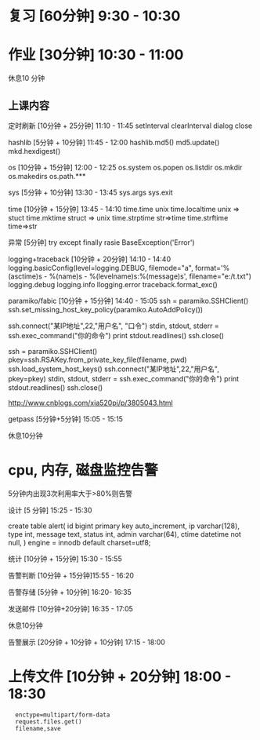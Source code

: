 # 复习 [60分钟] 9:30 - 10:30
# 作业 [30分钟] 10:30 - 11:00

休息10 分钟

## 上课内容 ##

定时刷新                                [10分钟 + 25分钟] 11:10 - 11:45
setInterval
clearInterval
dialog close


hashlib                                [5分钟 + 10分钟] 11:45 - 12:00
    hashlib.md5()
    md5.update()
    mkd.hexdigest()

os                                     [10分钟 + 15分钟] 12:00 - 12:25
    os.system
    os.popen
    os.listdir
    os.mkdir
    os.makedirs
    os.path.***

sys                                     [5分钟 + 10分钟] 13:30 - 13:45
    sys.args
    sys.exit

time                                     [10分钟 + 15分钟] 13:45 - 14:10
    time.time unix
    time.localtime unix => stuct
    time.mktime struct => unix
    time.strptime str=>time
    time.strftime time=>str

异常 [5分钟]
  try except finally
  rasie BaseException('Error')

logging+traceback                         [10分钟 + 20分钟] 14:10 - 14:40
    logging.basicConfig(level=logging.DEBUG, filemode="a", format='%(asctime)s - %(name)s - %(levelname)s:%(message)s', filename="e:/t.txt")
    logging.debug
    logging.info
    llogging.error
    traceback.format_exc()

paramiko/fabic                             [10分钟 + 15分钟] 14:40 - 15:05
ssh = paramiko.SSHClient()
ssh.set_missing_host_key_policy(paramiko.AutoAddPolicy())

ssh.connect("某IP地址",22,"用户名", "口令")
stdin, stdout, stderr = ssh.exec_command("你的命令")
print stdout.readlines()
ssh.close()

ssh = paramiko.SSHClient()
pkey=ssh.RSAKey.from_private_key_file(filename, pwd)
ssh.load_system_host_keys()
ssh.connect("某IP地址",22,"用户名", pkey=pkey)
stdin, stdout, stderr = ssh.exec_command("你的命令")
print stdout.readlines()
ssh.close()

http://www.cnblogs.com/xia520pi/p/3805043.html

getpass                                    [5分钟+5分钟] 15:05 - 15:15

休息10分钟

# cpu, 内存, 磁盘监控告警

5分钟内出现3次利用率大于>80%则告警

设计                                     [5 分钟] 15:25 - 15:30

create table alert(
id bigint primary key auto_increment,
ip varchar(128),
type int,
message text,
status int,
admin varchar(64),
ctime datetime not null,
) engine = innodb default charset=utf8;


统计                                      [10分钟 + 15分钟] 15:30 - 15:55

告警判断                                  [10分钟 + 15分钟]15:55 - 16:20

告警存储                                  [5分钟 + 10分钟] 16:20- 16:35

发送邮件                                  [10分钟+20分钟] 16:35 - 17:05

休息10分钟

告警展示                                   [20分钟 + 10分钟 + 10分钟] 17:15 - 18:00

# 上传文件                                 [10分钟 + 20分钟] 18:00 - 18:30
      enctype=multipart/form-data
      request.files.get()
      filename,save
